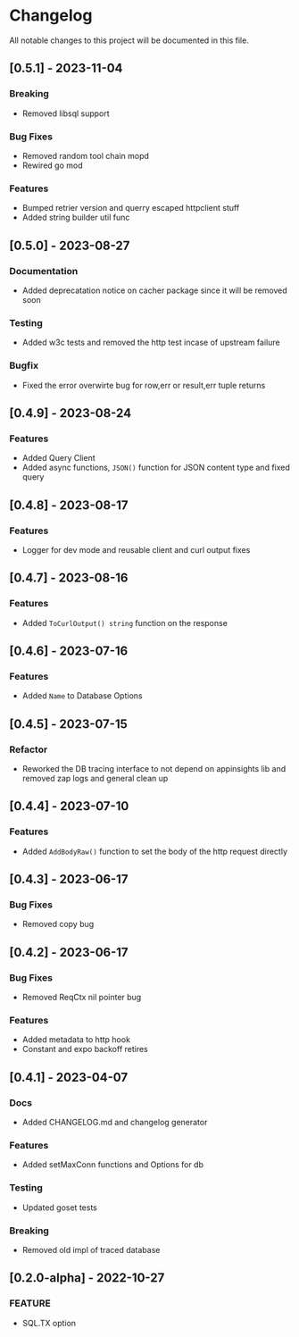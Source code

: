 # Changelog

All notable changes to this project will be documented in this file.

## [0.5.1] - 2023-11-04

### Breaking

- Removed libsql support

### Bug Fixes

- Removed random tool chain mopd
- Rewired go mod

### Features

- Bumped retrier version and querry escaped httpclient stuff
- Added string builder util func

## [0.5.0] - 2023-08-27

### Documentation

- Added deprecatation notice on cacher package since it will be removed soon

### Testing

- Added w3c tests and removed the http test incase of upstream failure

### Bugfix

- Fixed the error overwirte bug for row,err  or result,err tuple returns

## [0.4.9] - 2023-08-24

### Features

- Added Query Client
- Added async functions, `JSON()` function for JSON content type and fixed query

## [0.4.8] - 2023-08-17

### Features

- Logger for dev mode and reusable client and curl output fixes

## [0.4.7] - 2023-08-16

### Features

- Added `ToCurlOutput() string` function on the response

## [0.4.6] - 2023-07-16

### Features

- Added `Name` to Database Options

## [0.4.5] - 2023-07-15

### Refactor

- Reworked the DB tracing interface to not depend on appinsights lib and removed zap logs and general clean up

## [0.4.4] - 2023-07-10

### Features

- Added `AddBodyRaw()` function to set the body of the http request directly

## [0.4.3] - 2023-06-17

### Bug Fixes

- Removed copy bug

## [0.4.2] - 2023-06-17

### Bug Fixes

- Removed ReqCtx nil pointer bug

### Features

- Added metadata to http hook
- Constant and expo backoff retires

## [0.4.1] - 2023-04-07

### Docs

- Added CHANGELOG.md and changelog generator

### Features

- Added setMaxConn functions and Options for db

### Testing

- Updated goset tests

### Breaking

- Removed old impl of traced database

## [0.2.0-alpha] - 2022-10-27

### FEATURE

- SQL.TX option

<!-- generated by git-cliff -->

